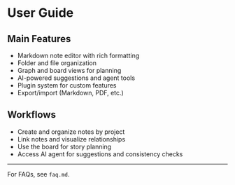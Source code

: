 # User Guide

## Main Features

- Markdown note editor with rich formatting
- Folder and file organization
- Graph and board views for planning
- AI-powered suggestions and agent tools
- Plugin system for custom features
- Export/import (Markdown, PDF, etc.)

## Workflows

- Create and organize notes by project
- Link notes and visualize relationships
- Use the board for story planning
- Access AI agent for suggestions and consistency checks

---

For FAQs, see `faq.md`.
